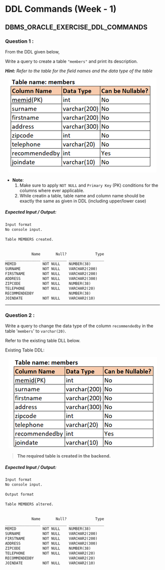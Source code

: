 # DDL Commands (Week - 1)

## DBMS_ORACLE_EXERCISE_DDL_COMMANDS

### Question 1 :

From the DDL given below,

Write a query to create  a table `"members"` and print its description.

***Hint:** Refer to the table for the field names and the data type of the table* 

<div align="center">
    <a href="src/Q1.png" target="_blank" title="View image" >
        <img src="src/Q1.png" alt="" title="Question 1" />
    </a>
</div>

- **Note**:
    1. Make sure to apply `NOT NULL` and `Primary Key` (PK) conditions for the columns where ever applicable.
    2. While creatin a table, table name and column name should be exactly the same as given in DDL (including upper/lower case)

##### Expected Input / Output:

```
Input format
No console input.

Table MEMBERS created.


            Name       Null?             Type
________________ ___________ ________________
MEMID            NOT NULL    NUMBER(38)      
SURNAME          NOT NULL    VARCHAR2(200)    
FIRSTNAME        NOT NULL    VARCHAR2(200)    
ADDRESS          NOT NULL    VARCHAR2(300)    
ZIPCODE          NOT NULL    NUMBER(38)      
TELEPHONE        NOT NULL    VARCHAR2(20)    
RECOMMENDEDBY                NUMBER(38)      
JOINDATE         NOT NULL    VARCHAR2(10)
```

---

### Question 2 :

Write a query to change the data type of the column `recommendedby` in the table '`members`' to `varchar(20)`.

Refer to the existing table DLL below.

Existing Table DDL:

<div align="center">
    <a href="src/Q2.png" target="_blank" title="View image" >
        <img src="src/Q2.png" alt="" title="Question 2" />
    </a>
</div>

> **The required table is created in the backend.**

##### Expected Input / Output:

```
Input format
No console input.

Output format

Table MEMBERS altered.


            Name       Null?             Type 
________________ ___________ ________________ 
MEMID            NOT NULL    NUMBER(38)       
SURNAME          NOT NULL    VARCHAR2(200)    
FIRSTNAME        NOT NULL    VARCHAR2(200)    
ADDRESS          NOT NULL    VARCHAR2(300)    
ZIPCODE          NOT NULL    NUMBER(38)       
TELEPHONE        NOT NULL    VARCHAR2(20)     
RECOMMENDEDBY                VARCHAR2(20)     
JOINDATE         NOT NULL    VARCHAR2(10)  
```